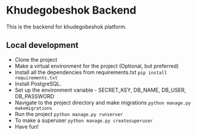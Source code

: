 # Khudegobeshok Backend

This is the backend for khudegobeshok platform.

## Local development
- Clone the project
- Make a virtual environment for the project (Optional, but preferred)
- Install all the dependencies from requirements.txt `pip install requirements.txt`
- Install PostgreSQL.
- Set up the environment variable - SECRET_KEY, DB_NAME, DB_USER, DB_PASSWORD
- Navigate to the project directory and make migrations `python manage.py makemigrations`
- Run the project `python manage.py runserver`
- To make a superuser `python manage.py createsuperuser`
- Have fun!